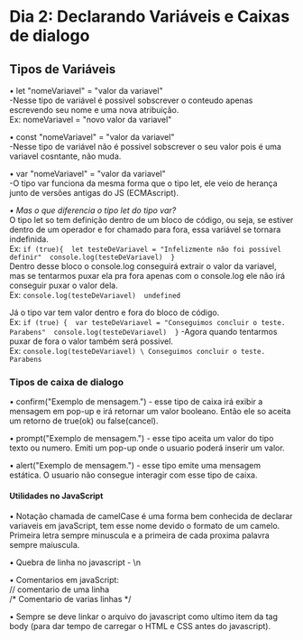# Dia 2: Declarando  Variáveis e Caixas de dialogo

## Tipos de Variáveis

• let "nomeVariavel" = "valor da variavel" \
-Nesse tipo de variável é possivel sobscrever o conteudo apenas escrevendo seu nome e uma nova atribuição. \
Ex: nomeVariavel = "novo valor da variavel" 

• const "nomeVariavel" = "valor da variavel" \
-Nesse tipo de variável não é possivel sobscrever o seu valor pois é uma variavel cosntante, não muda. 

• var "nomeVariavel" = "valor da variavel" \
-O tipo var funciona da mesma forma que o tipo let, ele veio de herança junto de versões antigas do JS (ECMAscript). 

*• Mas o que diferencia o tipo let do tipo var?* \
O tipo let so tem definição dentro de um bloco de código, ou seja, se estiver dentro de um operador e for chamado para fora, essa variável se tornara indefinida. \
Ex: ```if (true){ 
    let testeDeVariavel = "Infelizmente não foi possivel definir" 
    console.log(testeDeVariavel) 
}```  \
Dentro desse bloco o console.log conseguirá extrair o valor da variavel, mas se tentarmos puxar ela pra fora apenas com o console.log ele não irá conseguir puxar o valor dela. \
Ex: ```console.log(testeDeVariavel) 
       undefined``` 

Já o tipo var tem valor dentro e fora do bloco de código. \
Ex: ```if (true) { 
    var testeDeVariavel = "Conseguimos concluir o teste. Parabens" 
    console.log(testeDeVariavel) 
}``` 
-Agora quando tentarmos puxar de fora o valor também será possivel. \
Ex: ```console.log(testeDeVariavel) \
       Conseguimos concluir o teste. Parabens``` 

### Tipos de caixa de dialogo

• confirm("Exemplo de mensagem.") - esse tipo de caixa irá exibir a mensagem em pop-up e irá retornar um valor booleano. Então ele so aceita um retorno de true(ok) ou false(cancel). 

• prompt("Exemplo de mensagem.") - esse tipo aceita um valor do tipo texto ou numero. Emiti um pop-up onde o usuario poderá inserir um valor. 

• alert("Exemplo de mensagem.") - esse tipo emite uma mensagem estática. O usuario não consegue interagir com esse tipo de caixa. 

#### Utilidades no JavaScript

• Notação chamada de camelCase é uma forma bem conhecida de declarar variaveis em javaScript, tem esse nome devido o formato de um camelo. Primeira letra sempre minuscula e a primeira de cada proxima palavra sempre maiuscula. 

• Quebra de linha no javascript - \n 

• Comentarios em javaScript: \
// comentario de uma linha  
/* Comentario de varias linhas */ 

• Sempre se deve linkar o arquivo do javascript como ultimo item da tag body (para dar tempo de carregar o HTML e CSS antes do javascript).
